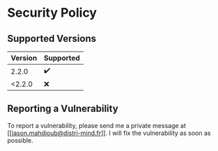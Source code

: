 # Security Policy

## Supported Versions

| Version | Supported          |
| ------- | ------------------ |
| 2.2.0   | :heavy_check_mark: |
| <2.2.0  | :x:                |

## Reporting a Vulnerability

To report a vulnerability, please send me a private message at [[jason.mahdjoub@distri-mind.fr]]. I will fix the vulnerability as soon as possible.



